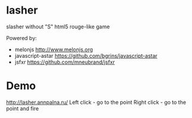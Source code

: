 lasher
======

slasher without "S"
html5 rouge-like game

Powered by:
- melonjs http://www.melonjs.org
- javascript-astar https://github.com/bgrins/javascript-astar
- jsfxr https://github.com/mneubrand/jsfxr

Demo
====
http://lasher.annpalna.ru/
Left click - go to the point
Right click - go to the point and fire